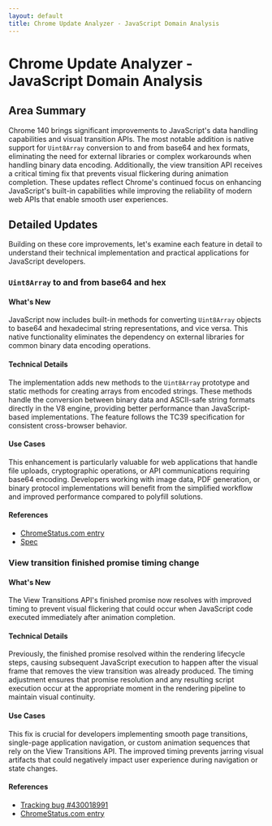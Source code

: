 ```yaml
---
layout: default
title: Chrome Update Analyzer - JavaScript Domain Analysis
---
```


# Chrome Update Analyzer - JavaScript Domain Analysis

## Area Summary

Chrome 140 brings significant improvements to JavaScript's data handling capabilities and visual transition APIs. The most notable addition is native support for `Uint8Array` conversion to and from base64 and hex formats, eliminating the need for external libraries or complex workarounds when handling binary data encoding. Additionally, the view transition API receives a critical timing fix that prevents visual flickering during animation completion. These updates reflect Chrome's continued focus on enhancing JavaScript's built-in capabilities while improving the reliability of modern web APIs that enable smooth user experiences.

## Detailed Updates

Building on these core improvements, let's examine each feature in detail to understand their technical implementation and practical applications for JavaScript developers.

### `Uint8Array` to and from base64 and hex

#### What's New
JavaScript now includes built-in methods for converting `Uint8Array` objects to base64 and hexadecimal string representations, and vice versa. This native functionality eliminates the dependency on external libraries for common binary data encoding operations.

#### Technical Details
The implementation adds new methods to the `Uint8Array` prototype and static methods for creating arrays from encoded strings. These methods handle the conversion between binary data and ASCII-safe string formats directly in the V8 engine, providing better performance than JavaScript-based implementations. The feature follows the TC39 specification for consistent cross-browser behavior.

#### Use Cases
This enhancement is particularly valuable for web applications that handle file uploads, cryptographic operations, or API communications requiring base64 encoding. Developers working with image data, PDF generation, or binary protocol implementations will benefit from the simplified workflow and improved performance compared to polyfill solutions.

#### References
- [ChromeStatus.com entry](https://chromestatus.com/feature/6281131254874112)
- [Spec](https://tc39.es/proposal-arraybuffer-base64/spec)

### View transition finished promise timing change

#### What's New
The View Transitions API's finished promise now resolves with improved timing to prevent visual flickering that could occur when JavaScript code executed immediately after animation completion.

#### Technical Details
Previously, the finished promise resolved within the rendering lifecycle steps, causing subsequent JavaScript execution to happen after the visual frame that removes the view transition was already produced. The timing adjustment ensures that promise resolution and any resulting script execution occur at the appropriate moment in the rendering pipeline to maintain visual continuity.

#### Use Cases
This fix is crucial for developers implementing smooth page transitions, single-page application navigation, or custom animation sequences that rely on the View Transitions API. The improved timing prevents jarring visual artifacts that could negatively impact user experience during navigation or state changes.

#### References
- [Tracking bug #430018991](https://issues.chromium.org/issues/430018991)
- [ChromeStatus.com entry](https://chromestatus.com/feature/5143135809961984)
